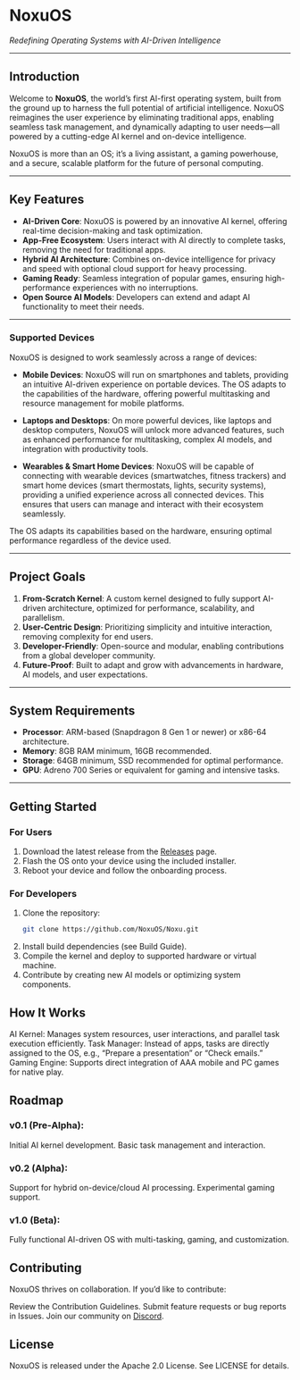 # **NoxuOS**  
*Redefining Operating Systems with AI-Driven Intelligence*

---

## **Introduction**  
Welcome to **NoxuOS**, the world’s first AI-first operating system, built from the ground up to harness the full potential of artificial intelligence. NoxuOS reimagines the user experience by eliminating traditional apps, enabling seamless task management, and dynamically adapting to user needs—all powered by a cutting-edge AI kernel and on-device intelligence.  

NoxuOS is more than an OS; it’s a living assistant, a gaming powerhouse, and a secure, scalable platform for the future of personal computing.

---

## **Key Features**
- **AI-Driven Core**: NoxuOS is powered by an innovative AI kernel, offering real-time decision-making and task optimization.
- **App-Free Ecosystem**: Users interact with AI directly to complete tasks, removing the need for traditional apps.  
- **Hybrid AI Architecture**: Combines on-device intelligence for privacy and speed with optional cloud support for heavy processing.  
- **Gaming Ready**: Seamless integration of popular games, ensuring high-performance experiences with no interruptions.  
- **Open Source AI Models**: Developers can extend and adapt AI functionality to meet their needs.  

---

### **Supported Devices**
NoxuOS is designed to work seamlessly across a range of devices:

- **Mobile Devices**: NoxuOS will run on smartphones and tablets, providing an intuitive AI-driven experience on portable devices. The OS adapts to the capabilities of the hardware, offering powerful multitasking and resource management for mobile platforms.
  
- **Laptops and Desktops**: On more powerful devices, like laptops and desktop computers, NoxuOS will unlock more advanced features, such as enhanced performance for multitasking, complex AI models, and integration with productivity tools.

- **Wearables & Smart Home Devices**: NoxuOS will be capable of connecting with wearable devices (smartwatches, fitness trackers) and smart home devices (smart thermostats, lights, security systems), providing a unified experience across all connected devices. This ensures that users can manage and interact with their ecosystem seamlessly.

The OS adapts its capabilities based on the hardware, ensuring optimal performance regardless of the device used.

---

## **Project Goals**
1. **From-Scratch Kernel**: A custom kernel designed to fully support AI-driven architecture, optimized for performance, scalability, and parallelism.  
2. **User-Centric Design**: Prioritizing simplicity and intuitive interaction, removing complexity for end users.  
3. **Developer-Friendly**: Open-source and modular, enabling contributions from a global developer community.  
4. **Future-Proof**: Built to adapt and grow with advancements in hardware, AI models, and user expectations.

---

## **System Requirements**
- **Processor**: ARM-based (Snapdragon 8 Gen 1 or newer) or x86-64 architecture.
- **Memory**: 8GB RAM minimum, 16GB recommended.  
- **Storage**: 64GB minimum, SSD recommended for optimal performance.  
- **GPU**: Adreno 700 Series or equivalent for gaming and intensive tasks.  

---

## **Getting Started**
### **For Users**  
1. Download the latest release from the [Releases](#) page.  
2. Flash the OS onto your device using the included installer.  
3. Reboot your device and follow the onboarding process.  

### **For Developers**  
1. Clone the repository:  
   ```bash
   git clone https://github.com/NoxuOS/Noxu.git
2. Install build dependencies (see Build Guide).
3. Compile the kernel and deploy to supported hardware or virtual machine.
4. Contribute by creating new AI models or optimizing system components.

## **How It Works**
AI Kernel: Manages system resources, user interactions, and parallel task execution efficiently.
Task Manager: Instead of apps, tasks are directly assigned to the OS, e.g., “Prepare a presentation” or “Check emails.”
Gaming Engine: Supports direct integration of AAA mobile and PC games for native play.

## **Roadmap**
### **v0.1 (Pre-Alpha):**
Initial AI kernel development.
Basic task management and interaction.
### **v0.2 (Alpha):**
Support for hybrid on-device/cloud AI processing.
Experimental gaming support.
### **v1.0 (Beta):**
Fully functional AI-driven OS with multi-tasking, gaming, and customization.

## **Contributing**
NoxuOS thrives on collaboration. If you’d like to contribute:

Review the Contribution Guidelines.
Submit feature requests or bug reports in Issues.
Join our community on [Discord](https://discord.gg/kwE5MqYydh).
## **License**
NoxuOS is released under the Apache 2.0 License. See LICENSE for details.
